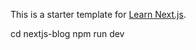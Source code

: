 This is a starter template for [Learn Next.js](https://nextjs.org/learn).

cd nextjs-blog
npm run dev
